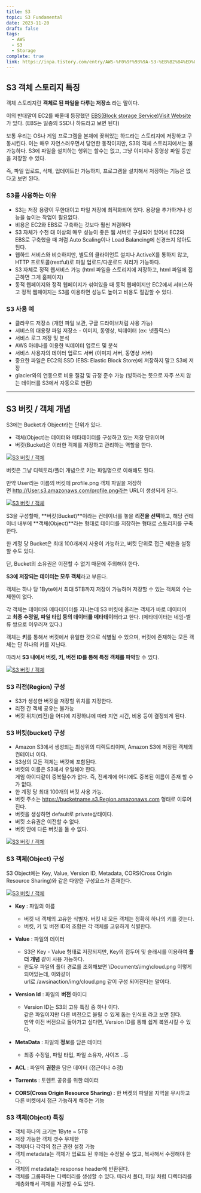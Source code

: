 ```yaml
---
title: S3
topic: S3 Fundamental
date: 2023-11-20
draft: false
tags:
  - AWS
  - S3
  - Storage
complete: true
link: https://inpa.tistory.com/entry/AWS-%F0%9F%93%9A-S3-%EB%B2%84%ED%82%B7-%EC%83%9D%EC%84%B1-%EC%82%AC%EC%9A%A9%EB%B2%95-%EC%8B%A4%EC%A0%84-%EA%B5%AC%EC%B6%95
---
```

## **S3 객체 스토리지 특징**

객체 스토리지란 **객체로 된 파일을 다루는 저장소** 라는 말이다.

이의 반대말이 EC2를 배울때 등장했던 [EBS(Block storage Service)Visit Website](https://inpa.tistory.com/entry/AWS-%F0%9F%93%9A-EBS-%EA%B0%9C%EB%85%90-%EC%82%AC%EC%9A%A9%EB%B2%95-%F0%9F%92%AF-%EC%A0%95%EB%A6%AC-EBS-Volume-%EC%B6%94%EA%B0%80%ED%95%98%EA%B8%B0) 가 있다. (EBS는 일종의 SSD나 하드라고 보면 된다)

보통 우리는 OS나 게임 프로그램을 본체에 꽂혀있는 하드라는 스토리지에 저장하고 구동시킨다. 이는 매우 자연스러우면서 당연한 동작이지만, S3의 객체 스토리지에서는 불가능하다. S3에 파일을 설치하는 행위는 할수는 없고, 그냥 이미지나 동영상 파일 등만을 저장할 수 있다.

즉, 파일 업로드, 삭제, 업데이트만 가능하지, 프로그램을 설치해서 저장하는 기능은 없다고 보면 된다.

### **S3를 사용하는 이유**

- S3는 저장 용량이 무한대이고 파일 저장에 최적화되어 있다. 용량을 추가하거나 성능을 높이는 작업이 필요없다.
- 비용은 EC2와 EBS로 구축하는 것보다 훨씬 저렴하다
- S3 자체가 수천 대 이상의 매우 성능이 좋은 웹 서버로 구성되어 있어서 EC2와 EBS로 구축했을 때 처럼 Auto Scaling이나 Load Balancing에 신경쓰지 않아도 된다.
- 웹하드 서비스와 비슷하지만, 별도의 클라이언트 설치나 ActiveX를 통하지 않고, HTTP 프로토콜(restful)로 파일 업로드/다운로드 처리가 가능하다.
- S3 자체로 정적 웹서비스 가능 (html 파일을 스토리지에 저장하고, html 파일에 접근하면 그게 홈페이지)
- 동적 웹페이지와 정적 웹페이지가 섞여있을 때 동적 웹페이지만 EC2에서 서비스하고 정적 웹페이지는 S3를 이용하면 성능도 높이고 비용도 절감할 수 있다.

### **S3 사용 예**

- 클라우드 저장소 (개인 파일 보관, 구글 드라이브처럼 사용 가능)
- 서비스의 대용량 파일 저장소 - 이미지, 동영상, 빅데이터 (ex: 넷플릭스)
- 서비스 로그 저장 및 분석
- AWS 아데나를 이용한 빅데이터 업로드 및 분석
- 서비스 사용자의 데이터 업로드 서버 (이미지 서버, 동영상 서버)
- 중요한 파일은 EC2의 SSD (EBS: Elastic Block Store)에 저장하지 말고 S3에 저장
- glacier와의 연동으로 비용 절감 및 규정 준수 가능 (빙하라는 뜻으로 자주 쓰지 않는 데이터를 S3에서 자동으로 변환)

---

## **S3 버킷 / 객체 개념**

S3에는 Bucket과 Object라는 단위가 있다. 

- 객체(Object)는 데이터와 메타데이터를 구성하고 있는 저장 단위이며
- 버킷(Bucket)은 이러한 객체를 저장하고 관리하는 역할을 한다.

[![S3 버킷 / 객체](https://blog.kakaocdn.net/dn/b5PRP7/btrFt8qUs0J/mHKZlyqMEcmjDkTF8YCUl0/img.png)](https://blog.kakaocdn.net/dn/b5PRP7/btrFt8qUs0J/mHKZlyqMEcmjDkTF8YCUl0/img.png)

버킷은 그냥 디렉토리/폴더 개념으로 키는 파일명으로 이해해도 된다.

만약 User라는 이름의 버킷에 profile.png 객체 파일을 저장하면 http://User.s3.amazonaws.com/profile.png라는 URL이 생성되게 된다.

[![S3 버킷 / 객체](https://blog.kakaocdn.net/dn/cBlY1C/btrFuU6wi96/BkEVtfqqbwqEKP5KCnqIOk/img.png)](https://blog.kakaocdn.net/dn/cBlY1C/btrFuU6wi96/BkEVtfqqbwqEKP5KCnqIOk/img.png)

S3을 구성할때, **버킷(Bucket)**이라는 컨테이너를 놓을 **리전을 선택**하고, 해당 컨테이너 내부에 **객체(Object)**라는 형태로 데이터를 저장하는 형태로 스토리지를 구축한다.

한 계정 당 Bucket은 최대 100개까지 사용이 가능하고, 버킷 단위로 접근 제한을 설정할 수도 있다.

단, Bucket의 소유권은 이전할 수 없기 때문에 주의해야 한다.

**S3에 저장되는 데이터는 모두 객체**라고 부른다.

객체는 하나 당 1Byte에서 최대 5TB까지 저장이 가능하며 저장할 수 있는 객체의 수는 제한이 없다.

각 객체는 데이터와 메타데이터를 지니는데 S3 버킷에 올리는 객체가 바로 데이터이고 **최종 수정일, 파일 타입 등의 데이터를 메타데이터**라고 한다. (메타데이터는 네임-벨류 쌍으로 이우러져 있다.)

객체는 **키**를 통해서 버킷에서 유일한 것으로 식별될 수 있으며, 버킷에 존재하는 모든 객체는 단 하나의 키를 지닌다.

따라서 **S3 내에서 버킷, 키, 버전 ID를 통해 특정 객체를 파악**할 수 있다.

[![S3 버킷 / 객체](https://blog.kakaocdn.net/dn/mlINk/btrFt8Eq4IS/pkKWjhRtTUfTWkrsCDNzBK/img.jpg)](https://blog.kakaocdn.net/dn/mlINk/btrFt8Eq4IS/pkKWjhRtTUfTWkrsCDNzBK/img.jpg)

### **S3 리전(Region) 구성**

- S3가 생성한 버킷을 저장할 위치를 지정한다.
- 리전 간 객체 공유는 불가능
- 버킷 위치(리전)을 어디에 지정하냐에 따라 지연 시간, 비용 등이 결정되게 된다.

### **S3 버킷(bucket) 구성**

- Amazon S3에서 생성되는 최상위의 디렉토리이며, Amazon S3에 저장된 객체의 컨테이너 이다.
- S3상의 모든 객체는 버킷에 포함된다.
- 버킷의 이름은 S3에서 유일해야 한다.  
    게임 아이디같이 중복될수가 없다. 즉, 전세계에 어디에도 중복된 이름이 존재 할 수 가 없다.
- 한 계정 당 최대 100개의 버킷 사용 가능.
- 버킷 주소는 https://bucketname.s3.Region.amazonaws.com 형태로 이루어진다.
- 버킷을 생성하면 default로 private상태이다.
- 버킷 소유권은 이전할 수 없다.
- 버킷 안에 다른 버킷을 둘 수 없다.

[![S3 버킷 / 객체](https://blog.kakaocdn.net/dn/b6gC8K/btrFrdteYTI/Jph1jFDDUPKj9KiLPvDtmk/img.png)](https://blog.kakaocdn.net/dn/b6gC8K/btrFrdteYTI/Jph1jFDDUPKj9KiLPvDtmk/img.png)

### **S3 객체(Object) 구성**

S3 Object에는 Key, Value, Version ID, Metadata, CORS(Cross Origin Resource Sharing)와 같은 다양한 구성요소가 존재한다.

[![S3 버킷 / 객체](https://blog.kakaocdn.net/dn/ql04u/btrFqsxr0cj/IWB7Ag6hKk8mAvaKu1hpAk/img.png)](https://blog.kakaocdn.net/dn/ql04u/btrFqsxr0cj/IWB7Ag6hKk8mAvaKu1hpAk/img.png)

- **Key** : 파일의 이름
    
    - 버킷 내 객체의 고유한 식별자. 버킷 내 모든 객체는 정확히 하나의 키를 갖는다.
    - 버킷, 키 및 버전 ID의 조합은 각 객체를 고유하게 식별한다.
    
- **Value** : 파일의 데이터
    
    - S3은 Key - Value 형태로 저장되지만, Key의 접두어 및 슬래시를 이용하여 **폴더 개념** 같이 사용 가능하다.
    - 윈도우 파일의 폴더 경로를 조회해보면 \Documents\img\cloud.png 이렇게 되어있는데, 이와같이  
        url로 /awsinaction/img/cloud.png 같이 구성 되어진다는 말이다.
    
- **Version Id** : 파일의 **버전** 아이디
    
    - Version ID는 S3의 고유 특징 중 하나 이다.  
        같은 파일이지만 다른 버전으로 올릴 수 있게 돕는 인식표 라고 보면 된다.  
        만약 이전 버전으로 돌아가고 싶다면, Version ID를 통해 쉽게 복원시킬 수 있다.
    
- **MetaData** : 파일의 **정보**를 담은 데이터
    
    - 최종 수정일, 파일 타입, 파일 소유자, 사이즈 ..등
    
- **ACL** : 파일의 **권한**을 담은 데이터 (접근이나 수정)
- **Torrents** : 토렌트 공유를 위한 데이터
- **CORS(Cross Origin Resource Sharing) :** 한 버켓의 파일을 지역을 무시하고 다른 버켓에서 접근 가능하게 해주는 기능

### **S3 객체(Object) 특징**

- 객체 하나의 크기는 1Byte ~ 5TB
- 저장 가능한 객체 갯수 무제한
- 객체마다 각각의 접근 권한 설정 가능
- 객체 metadata는 객체가 업로드 된 후에는 수정될 수 없고, 복사해서 수정해야 한다.
- 객체의 metadata는 response header에 반환된다.
- 객체를 그룹화하는 디렉터리를 생성할 수 있다. 따라서 폴더, 파일 처럼 디렉터리를 계층화해서 객체를 저장할 수도 있다.